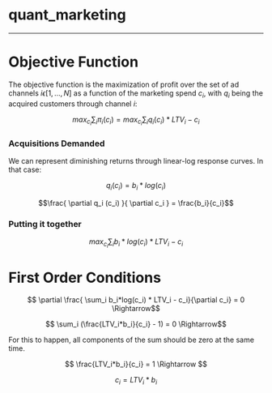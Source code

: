 # quant_marketing
---

# Objective Function
The objective function is the maximization of profit over the set of ad channels $i \epsilon [1,...,N]$ as a function of the marketing spend $c_i$, with $q_i$ being the acquired customers through channel $i$:

$$max_{c_i} \sum_i \pi_{i} (c_i) = max_{c_i} \sum_i q_i(c_i) * LTV_i - c_i$$

### Acquisitions Demanded

We can represent diminishing returns through linear-log response curves. In that case:

$$q_i(c_i) = b_i*log(c_i)$$

$$\frac{  \partial  q_i (c_i) }{ \partial c_i } = \frac{b_i}{c_i}$$

### Putting it together
$$ max_{c_i} \sum_i b_i*log(c_i) * LTV_i - c_i $$

# First Order Conditions

$$ \partial \frac{ \sum_i b_i*log(c_i) * LTV_i - c_i}{\partial c_i} = 0 \Rightarrow$$

$$ \sum_i (\frac{LTV_i*b_i}{c_i}  - 1) = 0 \Rightarrow$$

For this to happen, all components of the sum should be zero at the same time.

$$ \frac{LTV_i*b_i}{c_i} = 1 \Rightarrow $$

$$ c_i = LTV_i*b_i$$